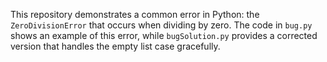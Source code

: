 This repository demonstrates a common error in Python: the `ZeroDivisionError` that occurs when dividing by zero. The code in `bug.py` shows an example of this error, while `bugSolution.py` provides a corrected version that handles the empty list case gracefully.